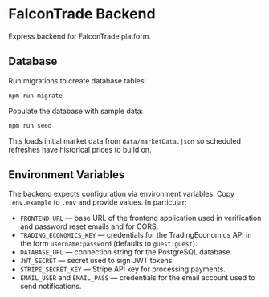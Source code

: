 # FalconTrade Backend

Express backend for FalconTrade platform.

## Database

Run migrations to create database tables:

```bash
npm run migrate
```

Populate the database with sample data:

```bash
npm run seed
```

This loads initial market data from `data/marketData.json` so scheduled refreshes have historical prices to build on.

## Environment Variables

The backend expects configuration via environment variables. Copy `.env.example` to `.env` and provide values. In particular:

- `FRONTEND_URL` — base URL of the frontend application used in verification and password reset emails and for CORS.
- `TRADING_ECONOMICS_KEY` — credentials for the TradingEconomics API in the form `username:password` (defaults to `guest:guest`).
- `DATABASE_URL` — connection string for the PostgreSQL database.
- `JWT_SECRET` — secret used to sign JWT tokens.
- `STRIPE_SECRET_KEY` — Stripe API key for processing payments.
- `EMAIL_USER` and `EMAIL_PASS` — credentials for the email account used to send notifications.
